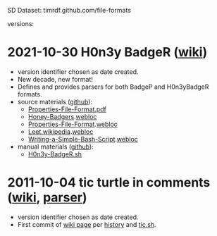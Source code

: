 SD Dataset: timrdf.github.com/file-formats

versions:

# 2021-10-30 H0n3y BadgeR ([wiki](https://github.com/timrdf/csv2rdf4lod-automation/wiki/H0n3y-BadgeR))
* version identifier chosen as date created.
* New decade, new format!
* Defines and provides parsers for both BadgeP and H0n3yBadgeR formats.
* source materials ([github](2021-10-30/source)):
   * [Properties-File-Format.pdf](2021-10-30/source/Properties-File-Format.pdf)
   * [Honey-Badgers](https://www.youtube.com/watch?v=box0-koAuIY).[webloc](2021-10-30/source/Honey-Badgers.youtube.webloc)
   * [Properties-File-Format](https://docs.oracle.com/cd/E23095_01/Platform.93/ATGProgGuide/html/s0204propertiesfileformat01.html).[webloc](2021-10-30/source/Properties-File-Format.webloc)
   * [Leet.wikipedia](https://simple.wikipedia.org/wiki/Leet).[webloc](2021-10-30/source/Leet.wikipedia.webloc)
   * [Writing-a-Simple-Bash-Script](https://www.linux.com/training-tutorials/writing-simple-bash-script/).[webloc](2021-10-30/source/Writing-a-Simple-Bash-Script.webloc)
* manual materials ([github](2021-10-30/manual)):
   * [H0n3y-BadgeR.sh](2021-10-30/manual/H0n3y-BadgeR.sh)

# 2011-10-04 tic turtle in comments ([wiki](https://github.com/timrdf/csv2rdf4lod-automation/wiki/tic-turtle-in-comments), [parser](https://github.com/timrdf/csv2rdf4lod-automation/blob/master/bin/util/tic.sh))
* version identifier chosen as date created.
* First commit of [wiki page](https://github.com/timrdf/csv2rdf4lod-automation/wiki/tic-turtle-in-comments) per [history](https://github.com/timrdf/csv2rdf4lod-automation/wiki/tic-turtle-in-comments/_history) and [tic.sh](https://github.com/timrdf/csv2rdf4lod-automation/commits/master/bin/util/tic.sh).
